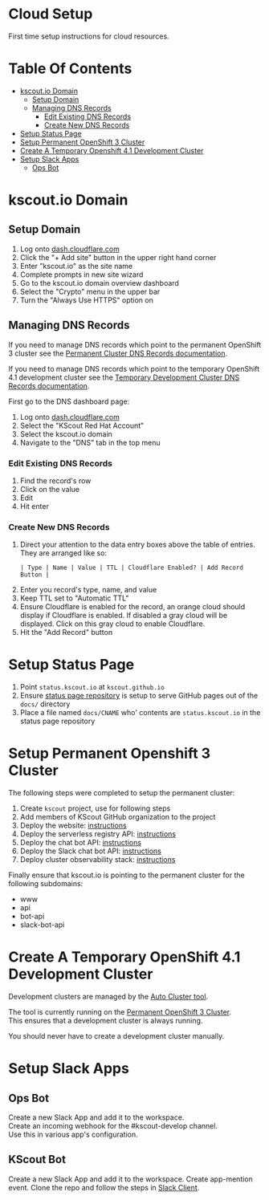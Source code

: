 # Cloud Setup
First time setup instructions for cloud resources.

# Table Of Contents
- [kscout.io Domain](#kscoutio-domain)
  - [Setup Domain](#setup-domain)
  - [Managing DNS Records](#managing-dns-records)
	- [Edit Existing DNS Records](#edit-existing-dns-records)
	- [Create New DNS Records](#create-new-dns-records)
- [Setup Status Page](#setup-status-page)	
- [Setup Permanent OpenShift 3 Cluster](#setup-permanent-openshift-3-cluster)
- [Create A Temporary Openshift 4.1 Development Cluster](#create-a-temporary-openshift-41-development-cluster)
- [Setup Slack Apps](#setup-slack-apps)
  - [Ops Bot](#ops-bot)

# kscout.io Domain
## Setup Domain

1. Log onto [dash.cloudflare.com](https://dash.cloudflare.com)
2. Click the "+ Add site" button in the upper right hand corner
3. Enter "kscout.io" as the site name
4. Complete prompts in new site wizard
5. Go to the kscout.io domain overview dashboard
6. Select the "Crypto" menu in the upper bar
7. Turn the "Always Use HTTPS" option on

## Managing DNS Records
If you need to manage DNS records which point to the permanent OpenShift 3
cluster see the [Permanent Cluster DNS Records documentation](../about/cloud-resources.md#permanent-cluster-dns-records).

If you need to manage DNS records which point to the temporary OpenShift 4.1 
development cluster see the [Temporary Development Cluster DNS Records documentation](../about/cloud-resources.md#temporary-development-cluster-dns-records).

First go to the DNS dashboard page:

1. Log onto [dash.cloudflare.com](https://dash.cloudflare.com)
2. Select the "KScout Red Hat Account"
3. Select the kscout.io domain
4. Navigate to the "DNS" tab in the top menu

### Edit Existing DNS Records

1. Find the record's row
2. Click on the value
3. Edit
4. Hit enter

### Create New DNS Records

1. Direct your attention to the data entry boxes above the table of entries.
   They are arranged like so:
   ```
   | Type | Name | Value | TTL | Cloudflare Enabled? | Add Record Button |
   ```
2. Enter you record's type, name, and value
3. Keep TTL set to "Automatic TTL"
4. Ensure Cloudflare is enabled for the record, an orange cloud should display
   if Cloudflare is enabled. If disabled a gray cloud will be displayed. Click
   on this gray cloud to enable Cloudflare.
5. Hit the "Add Record" button

# Setup Status Page

1. Point `status.kscout.io` at `kscout.github.io`
2. Ensure  [status page repository](https://github.com/kscout/status-page) is
   setup to serve GitHub pages out of the `docs/` directory
3. Place a file named `docs/CNAME` who' contents are `status.kscout.io` in the
   status page repository

# Setup Permanent Openshift 3 Cluster
The following steps were completed to setup the permanent cluster:

1. Create `kscout` project, use for following steps
2. Add members of KScout GitHub organization to the project
3. Deploy the website: [instructions](https://github.com/kscout/kscout.io#deployment)
4. Deploy the serverless registry API: [instructions](https://github.com/kscout/serverless-registry-api#deployment)
5. Deploy the chat bot API: [instructions](https://github.com/kscout/chat-bot-api#deployment)
6. Deploy the Slack chat bot API: [instructions](https://github.com/kscout/slack-chat-bot-api#deployment)
7. Deploy cluster observability stack: [instructions](https://github.com/kscout/cluster-observability/#deploy)

Finally ensure that kscout.io is pointing to the permanent cluster for the 
following subdomains:

- www
- api
- bot-api
- slack-bot-api

# Create A Temporary OpenShift 4.1 Development Cluster
Development clusters are managed by the [Auto Cluster tool](https://github.com/kscout/auto-cluster).  

The tool is currently running on the  [Permanent OpenShift 3 Cluster](../about/cloud-resources.md#permanent-openshift-3-cluster).  
This ensures that a development cluster is always running.  

You should never have to create a development cluster manually.

# Setup Slack Apps
## Ops Bot
Create a new Slack App and add it to the workspace.  
Create an incoming webhook for the #kscout-develop channel.  
Use this in various app's configuration.

## KScout Bot
Create a new Slack App and add it to the workspace.
Create app-mention event.
Clone the repo and follow the steps in [Slack Client](https://github.com/kscout/slack-chat-bot-api).